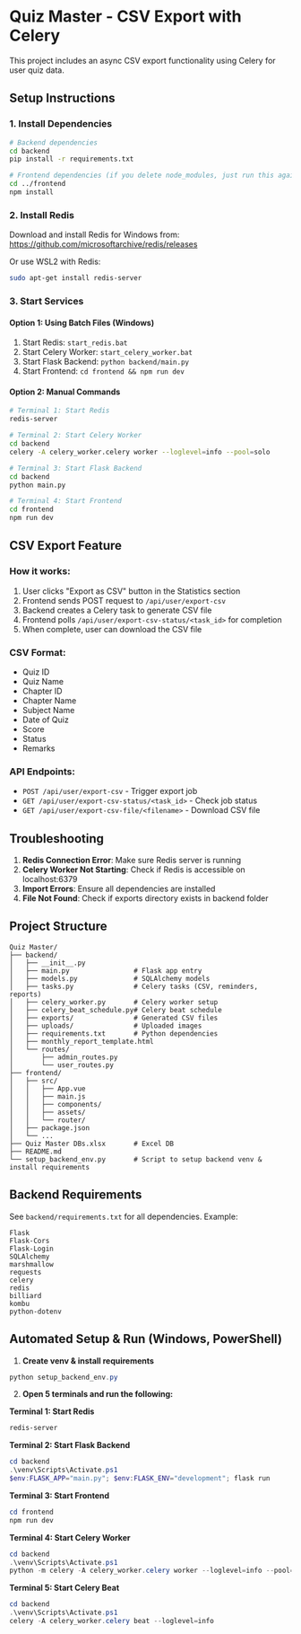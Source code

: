 # Quiz Master - CSV Export with Celery

This project includes an async CSV export functionality using Celery for user quiz data.

## Setup Instructions

### 1. Install Dependencies

```bash
# Backend dependencies
cd backend
pip install -r requirements.txt

# Frontend dependencies (if you delete node_modules, just run this again)
cd ../frontend
npm install
```

### 2. Install Redis

Download and install Redis for Windows from: https://github.com/microsoftarchive/redis/releases

Or use WSL2 with Redis:
```bash
sudo apt-get install redis-server
```

### 3. Start Services

#### Option 1: Using Batch Files (Windows)
1. Start Redis: `start_redis.bat`
2. Start Celery Worker: `start_celery_worker.bat`
3. Start Flask Backend: `python backend/main.py`
4. Start Frontend: `cd frontend && npm run dev`

#### Option 2: Manual Commands
```bash
# Terminal 1: Start Redis
redis-server

# Terminal 2: Start Celery Worker
cd backend
celery -A celery_worker.celery worker --loglevel=info --pool=solo

# Terminal 3: Start Flask Backend
cd backend
python main.py

# Terminal 4: Start Frontend
cd frontend
npm run dev
```

## CSV Export Feature

### How it works:
1. User clicks "Export as CSV" button in the Statistics section
2. Frontend sends POST request to `/api/user/export-csv`
3. Backend creates a Celery task to generate CSV file
4. Frontend polls `/api/user/export-csv-status/<task_id>` for completion
5. When complete, user can download the CSV file

### CSV Format:
- Quiz ID
- Quiz Name
- Chapter ID
- Chapter Name
- Subject Name
- Date of Quiz
- Score
- Status
- Remarks

### API Endpoints:
- `POST /api/user/export-csv` - Trigger export job
- `GET /api/user/export-csv-status/<task_id>` - Check job status
- `GET /api/user/export-csv-file/<filename>` - Download CSV file

## Troubleshooting

1. **Redis Connection Error**: Make sure Redis server is running
2. **Celery Worker Not Starting**: Check if Redis is accessible on localhost:6379
3. **Import Errors**: Ensure all dependencies are installed
4. **File Not Found**: Check if exports directory exists in backend folder

## Project Structure

```
Quiz Master/
├── backend/
│   ├── __init__.py
│   ├── main.py                # Flask app entry
│   ├── models.py              # SQLAlchemy models
│   ├── tasks.py               # Celery tasks (CSV, reminders, reports)
│   ├── celery_worker.py       # Celery worker setup
│   ├── celery_beat_schedule.py# Celery beat schedule
│   ├── exports/               # Generated CSV files
│   ├── uploads/               # Uploaded images
│   ├── requirements.txt       # Python dependencies
│   ├── monthly_report_template.html
│   └── routes/
│       ├── admin_routes.py
│       └── user_routes.py
├── frontend/
│   ├── src/
│   │   ├── App.vue
│   │   ├── main.js
│   │   ├── components/
│   │   ├── assets/
│   │   └── router/
│   ├── package.json
│   └── ...
├── Quiz Master DBs.xlsx       # Excel DB
├── README.md
└── setup_backend_env.py       # Script to setup backend venv & install requirements
```

## Backend Requirements

See `backend/requirements.txt` for all dependencies. Example:

```
Flask
Flask-Cors
Flask-Login
SQLAlchemy
marshmallow
requests
celery
redis
billiard
kombu
python-dotenv
```

## Automated Setup & Run (Windows, PowerShell)

1. **Create venv & install requirements**

```powershell
python setup_backend_env.py
```

2. **Open 5 terminals and run the following:**

**Terminal 1: Start Redis**
```powershell
redis-server
```

**Terminal 2: Start Flask Backend**
```powershell
cd backend
.\venv\Scripts\Activate.ps1
$env:FLASK_APP="main.py"; $env:FLASK_ENV="development"; flask run
```

**Terminal 3: Start Frontend**
```powershell
cd frontend
npm run dev
```

**Terminal 4: Start Celery Worker**
```powershell
cd backend
.\venv\Scripts\Activate.ps1
python -m celery -A celery_worker.celery worker --loglevel=info --pool=solo
```

**Terminal 5: Start Celery Beat**
```powershell
cd backend
.\venv\Scripts\Activate.ps1
celery -A celery_worker.celery beat --loglevel=info
```